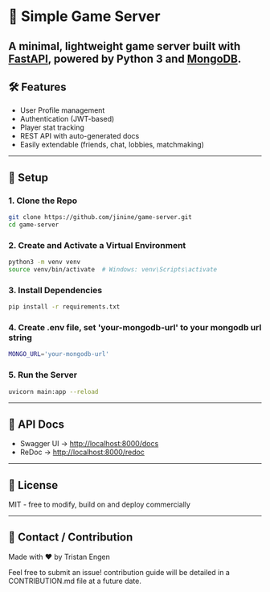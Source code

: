 # 🚀 Simple Game Server

A minimal, lightweight game server built with [FastAPI](https://fastapi.tiangolo.com/), powered by Python 3 and [MongoDB](https://www.mongodb.com/).
---

## 🛠 Features

- User Profile management  
- Authentication (JWT-based)
- Player stat tracking
- REST API with auto-generated docs
- Easily extendable (friends, chat, lobbies, matchmaking)

---

## 🔧 Setup

### 1. Clone the Repo

```bash
git clone https://github.com/jinine/game-server.git
cd game-server
```
### 2. Create and Activate a Virtual Environment

```bash
python3 -m venv venv
source venv/bin/activate  # Windows: venv\Scripts\activate
````

### 3. Install Dependencies

```bash
pip install -r requirements.txt
```

### 4. Create .env file, set 'your-mongodb-url' to your mongodb url string
```bash
MONGO_URL='your-mongodb-url'
```

### 5. Run the Server

```bash
uvicorn main:app --reload
```

---

## 🧪 API Docs

* Swagger UI → [http://localhost:8000/docs](http://localhost:8000/docs)
* ReDoc → [http://localhost:8000/redoc](http://localhost:8000/redoc)

---

## 🧾 License
MIT -  free to modify, build on and deploy commercially

---

## 💬 Contact / Contribution
Made with ❤️ by Tristan Engen

Feel free to submit an issue! contribution guide will be detailed in a CONTRIBUTION.md file at a future date.

